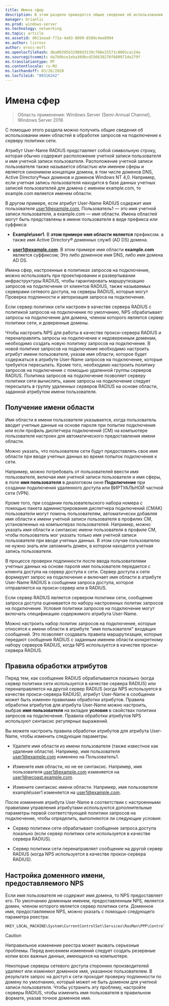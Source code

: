 ```yaml
---
title: Имена сфер
description: В этом разделе приводятся общие сведения об использовании имен областей в обработке запросов на подключение сервера политики сети в Windows Server 2016.
manager: brianlic
ms.prod: windows-server
ms.technology: networking
ms.topic: article
ms.assetid: d011eaad-f72a-4a83-8099-8589c4ee8994
ms.author: lizross
author: eross-msft
ms.openlocfilehash: dba00395b32980d3139cf88e25571c8001cac24e
ms.sourcegitcommit: da7b9bce1eba369bcd156639276f6899714e279f
ms.translationtype: MT
ms.contentlocale: ru-RU
ms.lasthandoff: 03/26/2020
ms.locfileid: "80316242"
---
```

# <a name="realm-names"></a>Имена сфер

>Область применения: Windows Server (Semi-Annual Channel), Windows Server 2016


С помощью этого раздела можно получить общие сведения об использовании имен областей в обработке запросов на подключение к серверу политики сети.

Атрибут User-Name RADIUS представляет собой символьную строку, которая обычно содержит расположение учетной записи пользователя и имя учетной записи пользователя. Расположение учетной записи пользователя также называется областью или именем сферы и является синонимом концепции домена, в том числе доменов DNS, Active Directory®ных доменов и доменов Windows NT 4,0. Например, если учетная запись пользователя находится в базе данных учетных записей пользователей для домена с именем example.com, то example.com является именем области.

В другом примере, если атрибут User-Name RADIUS содержит имя пользователя user1@example.com, Пользователь1 — это имя учетной записи пользователя, а example.com — имя области. Имена областей могут быть представлены в имени пользователя в виде префикса или суффикса:

- **Example\user1**. В **этом примере имя области является** префиксом. а также имя Active Directory&reg; доменных служб \(AD DS\) домена.

- <strong>user1@example.com</strong>. В этом примере имя области **example.com** является суффиксом; Это либо доменное имя DNS, либо имя домена AD DS.

Имена сфер, настроенные в политиках запросов на подключение, можно использовать при проектировании и развертывании инфраструктуры RADIUS, чтобы гарантировать маршрутизацию запросов на подключение от клиентов RADIUS, также называемых серверами сетевого доступа, на серверы RADIUS, которые могут Проверка подлинности и авторизация запроса на подключение.

Если сервер политики сети настроен в качестве сервера RADIUS с политикой запросов на подключение по умолчанию, NPS обрабатывает запросы на подключение для домена, членом которого является сервер политики сети, и доверенные домены.

Чтобы настроить NPS для работы в качестве прокси-сервера RADIUS и перенаправлять запросы на подключение к недоверенным доменам, необходимо создать новую политику запросов на подключение. В новой политике запросов на подключение необходимо настроить атрибут имени пользователя, указав имя области, которое будет содержаться в атрибуте User-Name запросов на подключение, которые требуется пересылать. Кроме того, необходимо настроить политику запросов на подключение с помощью удаленной группы серверов RADIUS. Политика запросов на подключение позволяет серверу политики сети вычислять, какие запросы на подключение следует пересылать в группу удаленных серверов RADIUS на основе области, заданной атрибутом имени пользователя.

## <a name="acquiring-the-realm-name"></a>Получение имени области

Имя области в имени пользователя указывается, когда пользователь вводит учетные данные на основе пароля при попытке подключения или если профиль диспетчера подключений (CM) на компьютере пользователя настроен для автоматического предоставления имени области.

Можно указать, что пользователи сети будут предоставлять свое имя области при вводе учетных данных во время попыток подключения к сети.

Например, можно потребовать от пользователей ввести имя пользователя, включая имя учетной записи пользователя и имя сферы, в поле **имя пользователя** в диалоговом окне **Подключение** при создании подключения удаленного доступа или ВИРТУАЛЬНОЙ частной сети (VPN).

Кроме того, при создании пользовательского набора номера с помощью пакета администрирования диспетчера подключений (CMAK) пользователи могут помочь пользователям, автоматически добавляя имя области к имени учетной записи пользователя в профилях CM, установленных на компьютерах пользователей. Например, можно указать имя области и синтаксис имени пользователя в профиле CM, чтобы пользователь мог указать только имя учетной записи пользователя при вводе учетных данных. В этом случае пользователю не нужно знать или запомнить домен, в котором находится учетная запись пользователя.

В процессе проверки подлинности после ввода пользователями учетных данных на основе пароля имя пользователя передается с клиента доступа на сервер доступа к сети. Сервер доступа к сети формирует запрос на подключение и включает имя области в атрибуте User-Name RADIUS в сообщении запроса доступа, которое отправляется на прокси-сервер или в RADIUS.

Если сервер RADIUS является сервером политики сети, сообщение запроса доступа оценивается по набору настроенных политик запросов на подключение. Условия политики запросов на подключение могут включать спецификацию содержимого атрибута User-Name.

Можно настроить набор политик запросов на подключение, которые относятся к имени области в атрибуте "имя пользователя" входящих сообщений. Это позволяет создавать правила маршрутизации, которые передают сообщения RADIUS с заданным именем области конкретному набору серверов RADIUS, когда NPS используется в качестве прокси-сервера RADIUS.

## <a name="attribute-manipulation-rules"></a>Правила обработки атрибутов

Перед тем, как сообщение RADIUS обрабатывается локально (когда сервер политики сети используется в качестве сервера RADIUS) или перенаправляется на другой сервер RADIUS (когда NPS используется в качестве прокси-сервера RADIUS), атрибут User-Name в сообщении может быть изменен правилами обработки атрибутов. Правила обработки атрибутов для атрибута User-Name можно настроить, выбрав **имя пользователя** на вкладке **условия** в свойствах политики запросов на подключение. Правила обработки атрибутов NPS используют синтаксис регулярных выражений.

Вы можете настроить правила обработки атрибутов для атрибута User-Name, чтобы изменить следующие параметры.

- Удалите имя области из имени пользователя \(также известное как удаление области\). Например, имя пользователя user1@example.com изменено на Пользователь1.

- Измените имя области, но не ее синтаксис. Например, имя пользователя user1@example.com изменяется на user1@wcoast.example.com.

- Измените синтаксис имени области. Например, имя пользователя example\user1 изменяется на user1@example.com.

После изменения атрибута User-Name в соответствии с настроенными правилами управления атрибутами используются дополнительные параметры первой соответствующей политики запросов на подключение, чтобы определить, выполняются ли следующие условия:

- Сервер политики сети обрабатывает сообщение запроса доступа локально (если сервер политики сети используется в качестве сервера RADIUS).

- Сервер политики сети перенаправляет сообщение на другой сервер RADIUS (когда NPS используется в качестве прокси-сервера RADIUS).

## <a name="configuring-the-nps-supplied-domain-name"></a>Настройка доменного имени, предоставляемого NPS

Если имя пользователя не содержит имя домена, то NPS предоставляет его. По умолчанию доменным именем, предоставленным NPS, является домен, членом которого является сервер политики сети. Доменное имя, предоставляемое NPS, можно указать с помощью следующего параметра реестра:

    
    HKEY_LOCAL_MACHINE\System\CurrentControlSet\Services\RasMan\PPP\ControlProtocols\BuiltIn\DefaultDomain
    

>[!CAUTION]
>Неправильное изменение реестра может вызвать серьезные проблемы. Перед внесением изменений следует создать резервные копии всех важных данных, имеющихся на компьютере.

Некоторые серверы сетевого доступа сторонних производителей удаляют или изменяют доменное имя, указанное пользователем. В результате запрос на доступ к сети проходит проверку подлинности по домену по умолчанию, который может не быть доменом для учетной записи пользователя. Чтобы устранить эту проблему, настройте серверы RADIUS, чтобы изменить имя пользователя в правильном формате, указав точное доменное имя.

